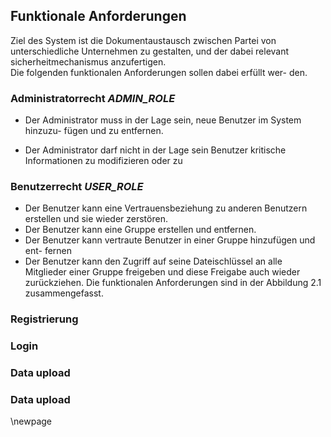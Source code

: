 
## Funktionale Anforderungen

Ziel des System ist die Dokumentaustausch zwischen Partei von unterschiedliche
Unternehmen zu gestalten, und der dabei relevant sicherheitmechanismus anzufertigen.
<br/>
Die folgenden funktionalen Anforderungen sollen dabei erfüllt wer-
den.

### Administratorrecht  __<i>ADMIN_ROLE</i>__  

* Der Administrator muss in der Lage sein, neue Benutzer im System hinzuzu-
  fügen und zu entfernen.

* Der Administrator darf nicht in der Lage sein Benutzer kritische Informationen
  zu modifizieren oder zu

### Benutzerrecht  __<i>USER_ROLE</i>__ 

* Der Benutzer kann eine Vertrauensbeziehung zu anderen Benutzern erstellen
und sie wieder zerstören.
* Der Benutzer kann eine Gruppe erstellen und entfernen.
* Der Benutzer kann vertraute Benutzer in einer Gruppe hinzufügen und ent-
fernen
* Der Benutzer kann den Zugriff auf seine Dateischlüssel an alle Mitglieder
einer Gruppe freigeben und diese Freigabe auch wieder zurückziehen.
Die funktionalen Anforderungen sind in der Abbildung 2.1 zusammengefasst.

### Registrierung

### Login

### Data upload

### Data upload





\newpage

